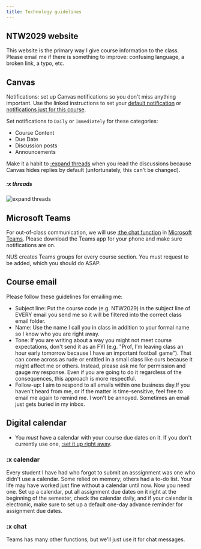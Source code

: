 ```yaml
---
title: Technology guidelines
---
```


## NTW2029 website

This website is the primary way I give course information to the class. Please email me if there is something to improve: confusing language, a broken link, a typo, etc.

## Canvas

Notifications: set up Canvas notifications so you don't miss anything important. Use the linked instructions to set your [default notification](https://community.canvaslms.com/t5/Student-Guide/How-do-I-manage-my-Canvas-notification-settings-as-a-student/ta-p/434) or [notifications just for this course](https://community.canvaslms.com/t5/Canvas-Basics-Guide/How-do-I-manage-notifications-for-a-single-course/ta-p/615325).

Set notifications to `Daily` or `Immediately` for these categories:

- Course Content
- Due Date
- Discussion posts
- Announcements

Make it a habit to [:expand threads](#x-threads) when you read the discussions because Canvas hides replies by default (unfortunately, this can't be changed).

##### :x threads

![expand threads](/images/expand-threads.png)

## Microsoft Teams

For out-of-class communication, we will use [:the chat function](#x-chat) in [Microsoft Teams](https://ntouch.nus.edu.sg/dwp/app/#/knowledge/KBA00015405/rkm). Please download the Teams app for your phone and make sure notifications are on.

NUS creates Teams groups for every course section. You must request to be added, which you should do ASAP.

## Course email

Please follow these guidelines for emailing me:

- Subject line: Put the course code (e.g. NTW2029) in the subject line of EVERY email you send me so it will be filtered into the correct class email folder.
- Name: Use the name I call you in class in addition to your formal name so I know who you are right away.
- Tone: If you are writing about a way you might not meet course expectations, don't send it as an FYI (e.g. "Prof, I'm leaving class an hour early tomorrow because I have an important football game"). That can come across as rude or entitled in a small class like ours because it might affect me or others. Instead, please ask me for permission and gauge my response. Even if you are going to do it regardless of the consequences, this approach is more respectful.
- Follow-up: I aim to respond to all emails within one business day.If you haven't heard from me, or if the matter is time-sensitive, feel free to email me again to remind me. I won't be annoyed. Sometimes an email just gets buried in my inbox.

## Digital calendar

- You _must_ have a calendar with your course due dates on it. If you don't currently use one, [:set it up right away](#x-calendar).

### :x calendar

Every student I have had who forgot to submit an asssignment was one who didn't use a calendar. Some relied on memory; others had a to-do list. Your life may have worked just fine without a calendar until now. Now you need one. Set up a calendar, put all assignment due dates on it right at the beginning of the semester, check the calendar daily, and if your calendar is electronic, make sure to set up a default one-day advance reminder for assignment due dates.

### :x chat

Teams has many other functions, but we'll just use it for chat messages.
